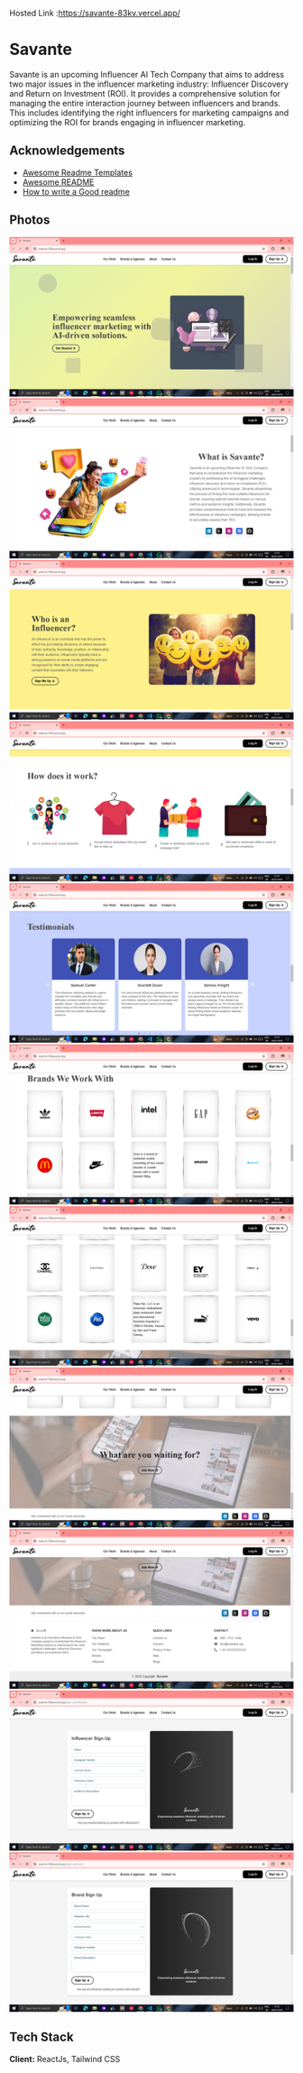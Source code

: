 Hosted Link :https://savante-83kv.vercel.app/

# Savante

Savante is an upcoming Influencer AI Tech Company that aims to address two major issues in the influencer marketing industry: Influencer Discovery and Return on Investment (ROI). It provides a comprehensive solution for managing the entire interaction journey between influencers and brands. This includes identifying the right influencers for marketing campaigns and optimizing the ROI for brands engaging in influencer marketing.


## Acknowledgements

 - [Awesome Readme Templates](https://awesomeopensource.com/project/elangosundar/awesome-README-templates)
 - [Awesome README](https://github.com/matiassingers/awesome-readme)
 - [How to write a Good readme](https://bulldogjob.com/news/449-how-to-write-a-good-readme-for-your-github-project)



## Photos
![Alt text of the image](https://github.com/AmanVerma2202/savante/blob/main/Screenshot%20(80).png)
![Alt text of the image](https://github.com/AmanVerma2202/savante/blob/main/Screenshot%20(81).png)
![Alt text of the image](https://github.com/AmanVerma2202/savante/blob/main/Screenshot%20(82).png)
![Alt text of the image](https://github.com/AmanVerma2202/savante/blob/main/Screenshot%20(83).png)
![Alt text of the image](https://github.com/AmanVerma2202/savante/blob/main/Screenshot%20(84).png)
![Alt text of the image](https://github.com/AmanVerma2202/savante/blob/main/Screenshot%20(85).png)
![Alt text of the image](https://github.com/AmanVerma2202/savante/blob/main/Screenshot%20(86).png)
![Alt text of the image](https://github.com/AmanVerma2202/savante/blob/main/Screenshot%20(87).png)
![Alt text of the image](https://github.com/AmanVerma2202/savante/blob/main/Screenshot%20(88).png)
![Alt text of the image](https://github.com/AmanVerma2202/savante/blob/main/Screenshot%20(89).png)
![Alt text of the image](https://github.com/AmanVerma2202/savante/blob/main/Screenshot%20(90).png)


## Tech Stack

**Client:** ReactJs, Tailwind CSS









